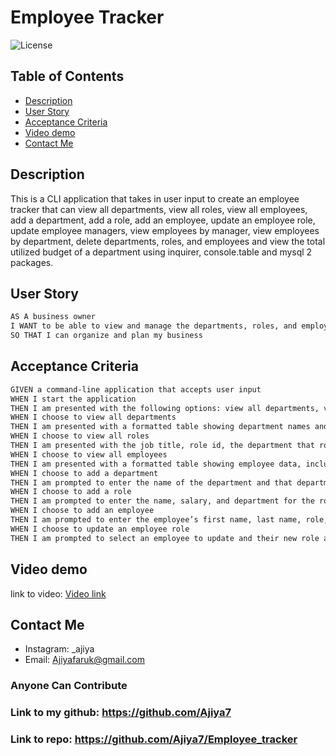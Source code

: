 # Employee Tracker

![License](https://img.shields.io/badge/license-MIT-blue "License Badge")

## Table of Contents
  - [Description](#description)
  - [User Story](#user-story)
  - [Acceptance Criteria](#acceptance-criteria)
  - [Video demo](#video-demo)
  - [Contact Me](#contact-me)

## Description

This is a CLI application that takes in user input to create an employee tracker that can view all departments, view all roles, view all employees, add a department, add a role, add an employee, update an employee role, update employee managers, view employees by manager, view employees by department, delete departments, roles, and employees and view the total utilized budget of a department using inquirer, console.table and mysql 2 packages.

## User Story

```md
AS A business owner
I WANT to be able to view and manage the departments, roles, and employees in my company
SO THAT I can organize and plan my business
```

## Acceptance Criteria

```md
GIVEN a command-line application that accepts user input
WHEN I start the application
THEN I am presented with the following options: view all departments, view all roles, view all employees, add a department, add a role, add an employee, and update an employee role
WHEN I choose to view all departments
THEN I am presented with a formatted table showing department names and department ids
WHEN I choose to view all roles
THEN I am presented with the job title, role id, the department that role belongs to, and the salary for that role
WHEN I choose to view all employees
THEN I am presented with a formatted table showing employee data, including employee ids, first names, last names, job titles, departments, salaries, and managers that the employees report to
WHEN I choose to add a department
THEN I am prompted to enter the name of the department and that department is added to the database
WHEN I choose to add a role
THEN I am prompted to enter the name, salary, and department for the role and that role is added to the database
WHEN I choose to add an employee
THEN I am prompted to enter the employee’s first name, last name, role, and manager, and that employee is added to the database
WHEN I choose to update an employee role
THEN I am prompted to select an employee to update and their new role and this information is updated in the database 
```

## Video demo
link to video: [Video link](https://drive.google.com/file/d/1qWnqvQ5yVycltXq2VV-35_1HOvx2LKvf/view)
## Contact Me
- Instagram: _ajiya
- Email: Ajiyafaruk@gmail.com

### Anyone Can Contribute

### Link to my github: https://github.com/Ajiya7
### Link to repo: https://github.com/Ajiya7/Employee_tracker 
